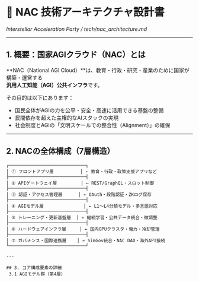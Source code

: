 # 🧠 NAC 技術アーキテクチャ設計書  
_Interstellar Acceleration Party / tech/nac_architecture.md_

---

## 1. 概要：国家AGIクラウド（NAC）とは

**NAC（National AGI Cloud）**は、教育・行政・研究・産業のために国家が構築・運営する  
**汎用人工知能（AGI）公共インフラ**です。

その目的は以下にあります：

- 国民全体がAGIの力を公平・安全・高速に活用できる基盤の整備  
- 民間依存を超えた主権的なAIスタックの実現  
- 社会制度とAGIの「文明スケールでの整合性（Alignment）」の確保

---

## 2. NACの全体構成（7層構造）

```plaintext
┌─────────────────────────────┐
│ ① フロントアプリ層          │ ← 教育・行政・政策支援アプリなど
├─────────────────────────────┤
│ ② APIゲートウェイ層         │ ← REST/GraphQL・スロット制御
├─────────────────────────────┤
│ ③ 認証・アクセス管理層      │ ← OAuth・段階認証・ZKログ保存
├─────────────────────────────┤
│ ④ AGIモデル層               │ ← L1〜L4分類モデル・多言語対応
├─────────────────────────────┤
│ ⑤ トレーニング・更新基盤層  │ ← 継続学習・公共データ統合・微調整
├─────────────────────────────┤
│ ⑥ ハードウェアインフラ層     │ ← 国内GPUクラスタ・電力・冷却管理
├─────────────────────────────┤
│ ⑦ ガバナンス・国際連携層    │ ← SimGov統合・NAC DAO・海外API接続
└─────────────────────────────┘

---

## 3. コア構成要素の詳細
 3.1 AGIモデル群（第4層）
